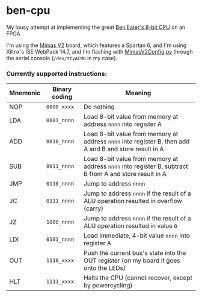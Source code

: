 # ben-cpu
My lousy attempt at implementing the great [Ben Eater's 8-bit CPU](https://eater.net/8bit) on an FPGA

I'm using the [Mimas V2](https://numato.com/product/mimas-v2-spartan-6-fpga-development-board-with-ddr-sdram) board,
which features a Spartan 6, and I'm using Xilinx's ISE WebPack 14.7, and I'm flashing with
[MimasV2Config.py](https://github.com/numato/samplecode/blob/master/FPGA/MimasV2/tools/configuration/python/MimasV2Config.py) through the serial console (`/dev/ttyACM0` in my case).

### Currently supported instructions:

| Mnemonic | Binary coding | Meaning |
|-|-|-|
| NOP | `0000_xxxx` | Do nothing |
| LDA <addr> | `0001_nnnn` | Load 8-bit value from memory at address `nnnn` into register A |
| ADD <addr> | `0010_nnnn` | Load 8-bit value from memory at address `nnnn` into register B, then add A and B and store result in A |
| SUB <addr> | `0011_nnnn` | Load 8-bit value from memory at address `nnnn` into register B, subtract B from A and store result in A |
| JMP <addr> | `0110_nnnn` | Jump to address `nnnn` |
| JC <addr> | `0111_nnnn` | Jump to address `nnnn` if the result of a ALU operation resulted in overflow (carry) |
| JZ <addr> | `1000_nnnn` | Jump to address `nnnn` if the result of a ALU operation resulted in value `0` |
| LDI <imm> | `0101_nnnn` | Load immediate, 4-bit value `nnnn` into register A |
| OUT | `1110_xxxx` | Push the current bus's state into the OUT register (on my board it goes onto the LEDs) |
| HLT | `1111_xxxx` | Halts the CPU (cannot recover, except by powercycling) |
